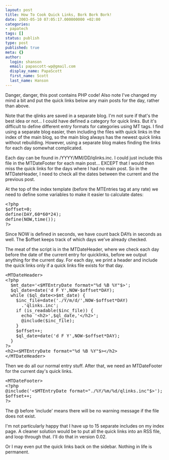 ```yaml
---
layout: post
title: How To Cook Quick Links, Bork Bork Bork!
date: 2003-05-10 07:05:17.000000000 +02:00
categories:
- papatech
tags: []
status: publish
type: post
published: true
meta: {}
author:
  login: shanson
  email: papascott-wp@gmail.com
  display_name: PapaScott
  first_name: Scott
  last_name: Hanson
---
```

<p>Danger, danger, this post contains PHP code! Also note I've changed my mind a bit and put the quick links below any main posts for the day, rather than above.</p>
<p>Note that the qlinks are saved in a separate blog. I'm not sure if that's the best idea or not... I could have defined a category for quick links. But it's difficult to define different entry formats for categories using MT tags. I find using a separate blog easier, then including the files with quick links in the index of the main blog, so the main blog always has the newest quick links without rebuilding. However, using a separate blog makes finding the links for each day somewhat complicated.  </p>
<p>Each day can be found in /YYYY/MM/DD/qlinks.inc. I could just include this file in the MTDateFooter for each main post... EXCEPT that I would then miss the quick links for the days where I had no main post. So in the MTDateHeader, I need to check all the dates between the current and the previous post.</p>
<p>At the top of the index template (before the MTEntries tag at any rate) we need to define some variables to make it easier to calculate dates:</p>
<pre>&lt;?php 
$offset=0;
define(DAY,60*60*24);
define(NOW,time());
?&gt;</pre>
<p>Since NOW is defined in seconds, we have count back DAYs in seconds as well. The $offset keeps track of which days we've already checked. </p>
<p>The meat of the script is in the MTDateHeader, where we check each day before the date of the current entry for quicklinks, before we output anything for the current day. For each day, we print a header and include the quick links only if a quick links file exists for that day.</p>
<pre>&lt;MTDateHeader>
&lt;?php
  $mt_date='&lt;$MTEntryDate format="%d %B %Y"$>';
  $ql_date=date('d F Y',NOW-$offset*DAY);
  while ($ql_date<>$mt_date) {
    $inc_file=date('./Y/m/d/',NOW-$offset*DAY)
      .'qlinks.inc';
    if (is_readable($inc_file)) {
      echo '&lt;h2>',$ql_date,'&lt;/h2>';
      @include($inc_file);
    }
    $offset++;
    $ql_date=date('d F Y',NOW-$offset*DAY);
  }
?>
&lt;h2><$MTEntryDate format="%d %B %Y"$>&lt;/h2>
&lt;/MTDateHeader></pre>
<p>Then we do all our normal entry stuff. After that, we need an MTDateFooter for the current day's quick links.</p>
<pre>&lt;MTDateFooter>
&lt;?php 
@include('<$MTEntryDate format="./%Y/%m/%d/qlinks.inc"$>');
$offset++;
?&gt;</pre>
<p>The @ before 'include' means there will be no warning message if the file does not exist. </p>
<p>I'm not particularly happy that I have up to 15 separate includes on my index page. A cleaner solution would be to put all the quick links into an RSS file, and loop through that. I'll do that in version 0.02.</p>
<p>Or I may even put the quick links back on the sidebar. Nothing in life is permanent.</p>
